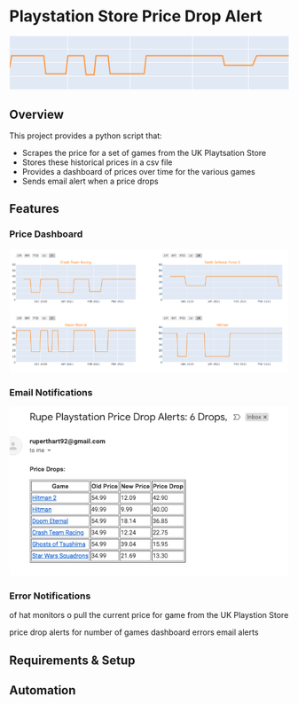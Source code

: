# Playstation Store Price Drop Alert
![price drop graphic](https://github.com/rhart-rup/Playstation-Store-Price-Drop-Alert/blob/main/Graphics/Graph3.png?raw=true)

## Overview

This project provides a python script that: 
* Scrapes the price for a set of games from the UK Playtsation Store
* Stores these historical prices in a csv file
* Provides a dashboard of prices over time for the various games  
* Sends email alert when a price drops

## Features

### Price Dashboard

![](https://github.com/rhart-rup/Playstation-Store-Price-Drop-Alert/blob/main/Graphics/Example%20Dashboard.png)

### Email Notifications

![](https://github.com/rhart-rup/Playstation-Store-Price-Drop-Alert/blob/main/Graphics/Example%20email%20notification.png)  

### Error Notifications

of hat monitors o pull the current price for  game from the UK Playstion Store

price drop alerts for number of games 
dashboard 
errors 
email alerts 

## Requirements & Setup
## Automation
